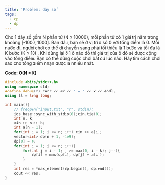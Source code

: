 ```yaml
---
title: 'Problem: dãy số'
tags:
  - cp
  - dp
---
```

Cho 1 dãy số gồm N phần tử (N ≤ 10000), mỗi phần tử có 1 giá trị nằm trong khoảng [-1000, 1000]. 
Ban đầu, bạn sẽ ở vị trí ô số 0 với tổng điểm là 0. Mỗi nước đi, người chơi có thể di chuyển sang phải tối thiểu là 1 bước và tối đa là K bước (K ≤ 10) . 
Khi dừng lại ở 1 ô nào đó thì giá trị của ô đó sẽ được cộng vào tổng điểm. Bạn có thể dừng cuộc chơi bất cứ lúc nào. Hãy tìm cách chơi sao cho tổng điểm nhận được là nhiều nhất.

<!--more-->

**Code: O(N * K)**

```cpp
#include <bits/stdc++.h>
using namespace std;
#define debug(x) cerr << #x << " = " << x << endl;
using ll = long long;

int main(){
    // freopen("input.txt", "r", stdin);
    ios_base::sync_with_stdio(0);cin.tie(0);
    int n, k;
    cin >> n >> k;
    int a[n + 1];
    for(int i = 1; i <= n; i++) cin >> a[i];
    vector<int> dp(n + 1, -1e9);
    dp[0] = 0;
    for(int i = 1; i <= n; i++){
        for(int j = i - 1; j >= max(0, i - k); j--){
            dp[i] = max(dp[i], dp[j] + a[i]);
        }
    }
    int res = *max_element(dp.begin(), dp.end());
    cout << res;
}
```

